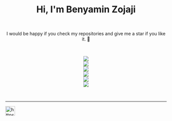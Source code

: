 <h1 align="center">Hi, I'm Benyamin Zojaji</h1>
<br/>

<p align="center">
    I would be happy if you check my repositories and give me a star if you like it. 🌟
</p>
<br/>
 

<p align="center">
  <a href="https://github.com/BenyaminZojaji">
      <img src="https://skillicons.dev/icons?i=git,docker,aws,heroku,cloudflare,githubactions,github,gitlab,kali,nginx,postman,graphql,vim" /><br/>
      <img src="https://skillicons.dev/icons?i=django,fastapi,flask,pytorch,qt,sklearn,selenium,tensorflow,opencv" /><br/> 
      <img src="https://skillicons.dev/icons?i=c,cpp,matlab,py" /><br/>
      <img src="https://skillicons.dev/icons?i=mongodb,mysql,postgres,redis,sqlite" /><br/>
      <img src="https://skillicons.dev/icons?i=arduino,raspberrypi" /><br/>
      <img src="https://skillicons.dev/icons?i=css,html,bootstrap" /><br/>
  </a>
</p>

<br/>

---

<p align="left">
<a href="https://www.linkedin.com/in/benyaminzojaji/" target="blank"><img align="center" src="https://raw.githubusercontent.com/rahuldkjain/github-profile-readme-generator/master/src/images/icons/Social/linked-in-alt.svg" alt="https://www.linkedin.com/in/benyaminzojaji/" height="30" width="30" /></a>
</p>

